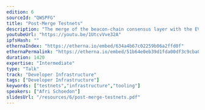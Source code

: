 ```yaml
---
edition: 6
sourceId: "QWSPFG"
title: "Post-Merge Testnets"
description: "The merge of the beacon-chain consensus layer with the EVM execution layer is a major milestone for Ethereum, if not the most significant. The changes introduced are also affecting testing infrastructure. It's an excellent opportunity to look at the public testnet infrastructure, compare the various networks, and present the Sepolia and Goerli testnets to teams and developers still relying on Kovan, Rinkeby, or Ropsten."
youtubeUrl: "https://youtu.be/1UtcvVve32A"
ipfsHash: ""
ethernaIndex: "https://etherna.io/embed/634a4b67c02259b06a2ffd0f"
ethernaPermalink: "https://etherna.io/embed/51b64e0eb39d1fda00df3c9cba0303863fbbebec5b8d954a9a823a8f1b2284e2"
duration: 1420
expertise: "Intermediate"
type: "Talk"
track: "Developer Infrastructure"
tags: ["Developer Infrastructure"]
keywords: ["testnets","infrastructure","tooling"]
speakers: ["Afri Schoedon"]
slidesUrl: "/resources/6/post-merge-testnets.pdf"
---
```

